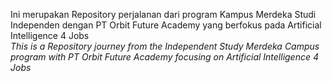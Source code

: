 Ini merupakan Repository perjalanan dari program Kampus Merdeka Studi Independen dengan PT Orbit Future Academy yang berfokus pada Artificial Intelligence 4 Jobs<br>
<i>This is a Repository journey from the Independent Study Merdeka Campus program with PT Orbit Future Academy focusing on Artificial Intelligence 4 Jobs</i>
